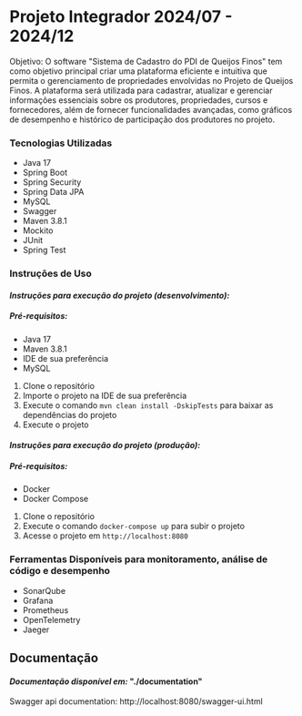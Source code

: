 # Projeto Integrador 2024/07 - 2024/12
Objetivo:
O software "Sistema de Cadastro do PDI de Queijos Finos" tem como objetivo principal criar uma plataforma eficiente e intuitiva que permita o gerenciamento de propriedades envolvidas no Projeto de Queijos Finos. A plataforma será utilizada para cadastrar, atualizar e gerenciar informações essenciais sobre os produtores, propriedades, cursos e fornecedores, além de fornecer funcionalidades avançadas, como gráficos de desempenho e histórico de participação dos produtores no projeto.

### Tecnologias Utilizadas
- Java 17
- Spring Boot
- Spring Security
- Spring Data JPA
- MySQL
- Swagger
- Maven 3.8.1
- Mockito
- JUnit
- Spring Test

### Instruções de Uso
#### _Instruções para execução do projeto (desenvolvimento):_
##### _Pré-requisitos:_
- Java 17
- Maven 3.8.1
- IDE de sua preferência
- MySQL


1. Clone o repositório
2. Importe o projeto na IDE de sua preferência
3. Execute o comando `mvn clean install -DskipTests` para baixar as dependências do projeto
4. Execute o projeto

#### _Instruções para execução do projeto (produção):_

##### _Pré-requisitos:_
- Docker
- Docker Compose

1. Clone o repositório
2. Execute o comando `docker-compose up` para subir o projeto
3. Acesse o projeto em `http://localhost:8080`

### Ferramentas Disponíveis para monitoramento, análise de código e desempenho
- SonarQube
- Grafana
- Prometheus
- OpenTelemetry
- Jaeger

## Documentação
#### _Documentação disponível em:_ "**./documentation"**
Swagger api documentation: http://localhost:8080/swagger-ui.html